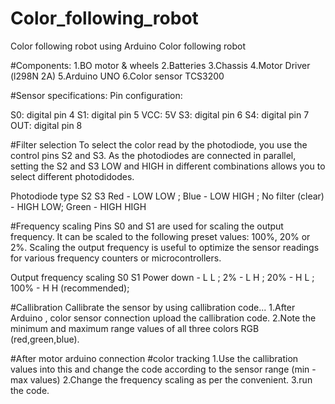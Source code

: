 # Color_following_robot
Color following robot using Arduino
Color following robot

#Components: 1.BO motor & wheels 2.Batteries 3.Chassis 4.Motor Driver (l298N 2A) 5.Arduino UNO 6.Color sensor TCS3200

#Sensor specifications: Pin configuration:

S0: digital pin 4
S1: digital pin 5
VCC: 5V
S3: digital pin 6
S4: digital pin 7
OUT: digital pin 8


#Filter selection To select the color read by the photodiode, you use the control pins S2 and S3. As the photodiodes are connected in parallel, setting the S2 and S3 LOW and HIGH in different combinations allows you to select different photodidodes.

Photodiode type S2 S3 
Red - LOW LOW ;
Blue - LOW HIGH ;
No filter (clear) - HIGH LOW;
Green - HIGH HIGH

#Frequency scaling Pins S0 and S1 are used for scaling the output frequency. It can be scaled to the following preset values: 100%, 20% or 2%. Scaling the output frequency is useful to optimize the sensor readings for various frequency counters or microcontrollers.

Output frequency scaling S0 S1 
Power down - L L ;
2%  - L H ;
20% - H L ;
100% - H H (recommended);

#Callibration Callibrate the sensor by using callibration code... 
1.After Arduino , color sensor connection upload the callibration code. 
2.Note the minimum and maximum range values of all three colors RGB (red,green,blue).

#After motor arduino connection #color tracking 
1.Use the callibration values into this and change the code according to the sensor range (min - max values) 
2.Change the frequency scaling as per the convenient. 
3.run the code.
